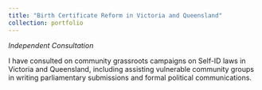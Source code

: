 ```yaml
---
title: "Birth Certificate Reform in Victoria and Queensland"
collection: portfolio
---
```


_Independent Consultation_

I have consulted on community grassroots campaigns on Self-ID laws in Victoria and Queensland, including assisting vulnerable community groups in writing parliamentary submissions and formal political communications. 
